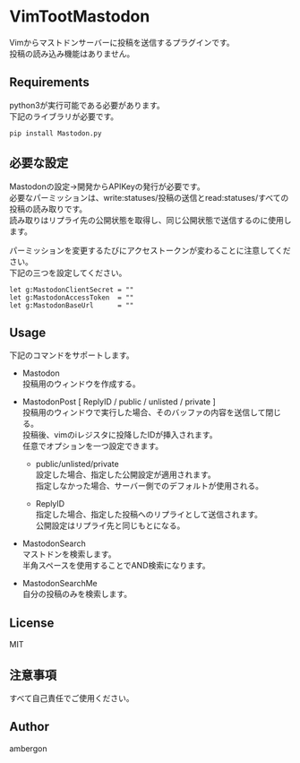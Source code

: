 # VimTootMastodon
Vimからマストドンサーバーに投稿を送信するプラグインです。<br>
投稿の読み込み機能はありません。<br>


## Requirements
python3が実行可能である必要があります。<br>
下記のライブラリが必要です。<br>
```
pip install Mastodon.py
```


## 必要な設定
Mastodonの設定->開発からAPIKeyの発行が必要です。<br>
必要なパーミッションは、write:statuses/投稿の送信とread:statuses/すべての投稿の読み取りです。<br>
読み取りはリプライ先の公開状態を取得し、同じ公開状態で送信するのに使用します。<br>

パーミッションを変更するたびにアクセストークンが変わることに注意してください。<br>
下記の三つを設定してください。<br>
```
let g:MastodonClientSecret = ""
let g:MastodonAccessToken  = ""
let g:MastodonBaseUrl      = ""
```


## Usage
下記のコマンドをサポートします。<br>

- Mastodon<br>
    投稿用のウィンドウを作成する。<br>

- MastodonPost [ ReplyID / public / unlisted / private ]<br>
    投稿用のウィンドウで実行した場合、そのバッファの内容を送信して閉じる。<br>
    投稿後、vimのiレジスタに投降したIDが挿入されます。<br>
    任意でオプションを一つ設定できます。<br>

    - public/unlisted/private<br>
        設定した場合、指定した公開設定が適用されます。<br>
        指定しなかった場合、サーバー側でのデフォルトが使用される。<br>

    - ReplyID<br>
        指定した場合、指定した投稿へのリプライとして送信されます。<br>
        公開設定はリプライ先と同じもとになる。

- MastodonSearch <word word...><br>
    マストドンを検索します。<br>
    半角スペースを使用することでAND検索になります。

- MastodonSearchMe <word word...><br>
    自分の投稿のみを検索します。



## License
MIT


## 注意事項
すべて自己責任でご使用ください。


## Author
ambergon



